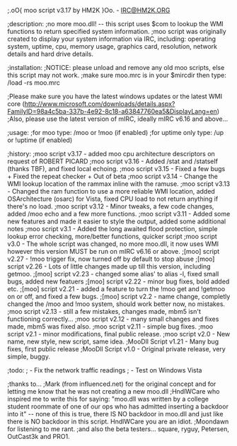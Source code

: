 ;.oO{ moo script v3.17 by HM2K }Oo. - IRC@HM2K.ORG

;description:
;no more moo.dll! -- this script uses $com to lookup the WMI functions to return specified system information.
;moo script was originally created to display your system information via IRC, including: operating system, uptime, cpu, memory usage, graphics card, resolution, network details and hard drive details.

;installation:
;NOTICE: please unload and remove any old moo scripts, else this script may not work.
;make sure moo.mrc is in your $mircdir then type: /load -rs moo.mrc

;Please make sure you have the latest windows updates or the latest WMI core (http://www.microsoft.com/downloads/details.aspx?FamilyID=98a4c5ba-337b-4e92-8c18-a63847760ea5&DisplayLang=en)
;Also, please use the latest version of mIRC, ideally mIRC v6.16 and above...

;usage:
;for moo type: /moo or !moo (if enabled)
;for uptime only type: /up or !uptime (if enabled)

;history:
;moo script v3.17	- added moo cpu architecture descriptors on request of ROBERT PICARD
;moo script v3.16	- Added /stat and /statself (thanks TBF), and fixed local echoing.
;moo script v3.15	- Fixed a few bugs + Fixed the repeat checker + Out of beta
;moo script v3.14	- Change the WMI lookup location of the rammax inline with the ramuse.
;moo script v3.13	- Changed the ram function to use a more reliable WMI location, added OSArchitecture (osarc) for Vista, fixed CPU load to not return anything if there's no load.
;moo script v3.12	- Minor tweaks, a few code changes, added /moo echo and a few more functions.
;moo script v3.11	- Added some new features and made it easier to style the output, added some additional notes
;moo script v3.1	- Added the long awaited flood protection, simple lookup error checking, more/better functions, quicker script
;moo script v3.0	- The whole script was changed, no more moo.dll, it now uses WMI however this version MUST be run on mIRC v6.16 or above.
;[moo] script v2.27	- !moo trigger fix, now turned off by default to stop abuse
;[moo] script v2.26	- Lots of little changes made up till this version, including getmoo.
;[moo] script v2.23	- changed some alias' to alias -l, fixed small bugs, added new featuers
;[moo] script v2.22	- minor bug fixes, bold added etc.
;[moo] script v2.21	- added a feature to turn the !moo get and !getmoo on or off, and fixed a few bugs.
;[moo] script v2.2	- name change, completly changed the /moo and !moo system, should work better now, no mistakes.
;moo script v2.13	- still a few mistakes, changes made, mbm5 isn't functioning correctly...
;moo script v2.12	- many small changes and fixes made, mbm5 was fixed also.
;moo script v2.11	- simple bug fixes.
;moo script v2.1	- minor modifications, final public release.
;moo script v2.0	- New name, new style, new script, same idea.
;MooDll Script v1.21	- Many bug fixes, first public release
;MooDll Script v1.0	- Original private release, very simple, buggy.

;todo:
; - Fix the network traffic readings
; - Test on Windows Vista

;thanks to...
;Mark (from influenced.net) for the original concept and for letting me know that he was not creating a new moo.dll
;HndlWCare who inspired me to write this for saying: "moo.dll was written by a college student roommate of one of our ops who has admitted inserting a backdoor into it" -- none of this is true, there IS NO backdoor in moo.dll and just like there is NO backdoor in this script. HndlWCare you are an idiot.
;Moondawn for listening to me rant.
;and also the beta testers... square, ryguy, Petersen, OutCast3k and PRO1.
